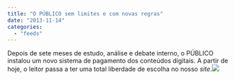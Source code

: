 ```yaml
---
title: "O PÚBLICO sem limites e com novas regras"
date: "2013-11-14"
categories: 
  - "feeds"
---
```


Depois de sete meses de estudo, análise e debate interno, o PÚBLICO instalou um novo sistema de pagamento dos conteúdos digitais. A partir de hoje, o leitor passa a ter uma total liberdade de escolha no nosso _site_.![](http://feeds.feedburner.com/~r/PublicoRSS/~4/MyEbirnhpuA)
